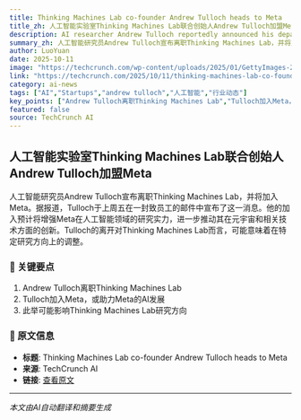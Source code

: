 ```yaml
---
title: Thinking Machines Lab co-founder Andrew Tulloch heads to Meta
title_zh: 人工智能实验室Thinking Machines Lab联合创始人Andrew Tulloch加盟Meta
description: AI researcher Andrew Tulloch reportedly announced his departure to employees in a message on Friday.
summary_zh: 人工智能研究员Andrew Tulloch宣布离职Thinking Machines Lab，并将加入Meta。据报道，Tulloch于上周五在一封致员工的邮件中宣布了这一消息。他的加入预计将增强Meta在人工智能领域的研究实力，进一步推动其在元宇宙和相关技术方面的创新。Tulloch的离开对Thinking Machines Lab而言，可能意味着在特定研究方向上的调整。
author: LuoYuan
date: 2025-10-11
image: "https://techcrunch.com/wp-content/uploads/2025/01/GettyImages-2173579488.jpg?resize=1200,799"
link: "https://techcrunch.com/2025/10/11/thinking-machines-lab-co-founder-andrew-tulloch-heads-to-meta/"
category: ai-news
tags: ["AI","Startups","andrew tulloch","人工智能","行业动态"]
key_points: ["Andrew Tulloch离职Thinking Machines Lab","Tulloch加入Meta，或助力Meta的AI发展","此举可能影响Thinking Machines Lab研究方向"]
featured: false
source: TechCrunch AI
---
```


## 人工智能实验室Thinking Machines Lab联合创始人Andrew Tulloch加盟Meta

人工智能研究员Andrew Tulloch宣布离职Thinking Machines Lab，并将加入Meta。据报道，Tulloch于上周五在一封致员工的邮件中宣布了这一消息。他的加入预计将增强Meta在人工智能领域的研究实力，进一步推动其在元宇宙和相关技术方面的创新。Tulloch的离开对Thinking Machines Lab而言，可能意味着在特定研究方向上的调整。

### 🔑 关键要点
1. Andrew Tulloch离职Thinking Machines Lab
2. Tulloch加入Meta，或助力Meta的AI发展
3. 此举可能影响Thinking Machines Lab研究方向


### 📰 原文信息
- **标题**: Thinking Machines Lab co-founder Andrew Tulloch heads to Meta
- **来源**: TechCrunch AI
- **链接**: [查看原文](https://techcrunch.com/2025/10/11/thinking-machines-lab-co-founder-andrew-tulloch-heads-to-meta/)

---
*本文由AI自动翻译和摘要生成*
